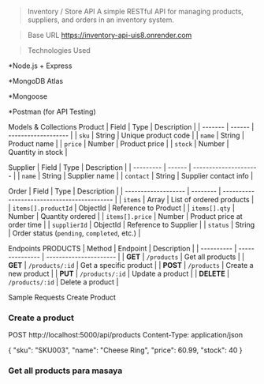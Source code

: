>Inventory / Store API
A simple RESTful API for managing products, suppliers, and orders in an inventory system.

>Base URL
https://inventory-api-uis8.onrender.com

>Technologies Used

*Node.js + Express

*MongoDB Atlas

*Mongoose

*Postman (for API Testing)

Models & Collections
Product
| Field   | Type   | Description         |
| ------- | ------ | ------------------- |
| `sku`   | String | Unique product code |
| `name`  | String | Product name        |
| `price` | Number | Product price       |
| `stock` | Number | Quantity in stock   |

Supplier
| Field     | Type   | Description           |
| --------- | ------ | --------------------- |
| `name`    | String | Supplier name         |
| `contact` | String | Supplier contact info |

Order
| Field               | Type     | Description                                 |
| ------------------- | -------- | ------------------------------------------- |
| `items`             | Array    | List of ordered products                    |
| `items[].productId` | ObjectId | Reference to Product                        |
| `items[].qty`       | Number   | Quantity ordered                            |
| `items[].price`     | Number   | Product price at order time                 |
| `supplierId`        | ObjectId | Reference to Supplier                       |
| `status`            | String   | Order status (`pending`, `completed`, etc.) |

Endpoints
PRODUCTS
| Method     | Endpoint        | Description            |
| ---------- | --------------- | ---------------------- |
| **GET**    | `/products`     | Get all products       |
| **GET**    | `/products/:id` | Get a specific product |
| **POST**   | `/products`     | Create a new product   |
| **PUT**    | `/products/:id` | Update a product       |
| **DELETE** | `/products/:id` | Delete a product       |
 
Sample Requests
Create Product

### Create a product 
POST http://localhost:5000/api/products
Content-Type: application/json

{
  "sku": "SKU003",
  "name": "Cheese Ring",
  "price": 60.99,
  "stock": 40
}

### Get all products para masaya

